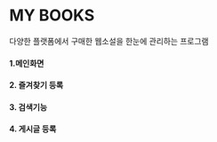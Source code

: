 # MY BOOKS
다양한 플랫폼에서 구매한 웹소설을 한눈에 관리하는 프로그램

#### 1.메인화면


#### 2. 즐겨찾기 등록


#### 3. 검색기능

#### 4. 게시글 등록
